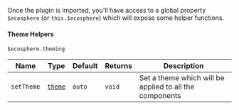 Once the plugin is imported, you'll have access to a global property `$ecosphere` (or `this.$ecosphere`) which will expose some helper functions.

#### Theme Helpers

```
$ecosphere.theming
```

| Name       | Type                    | Default | Returns | Description                                             |
| ---------- | ----------------------- | ------- | ------- | ------------------------------------------------------- |
| `setTheme` | [`theme`](/types#theme) | `auto`  | `void`  | Set a theme which will be applied to all the components |
